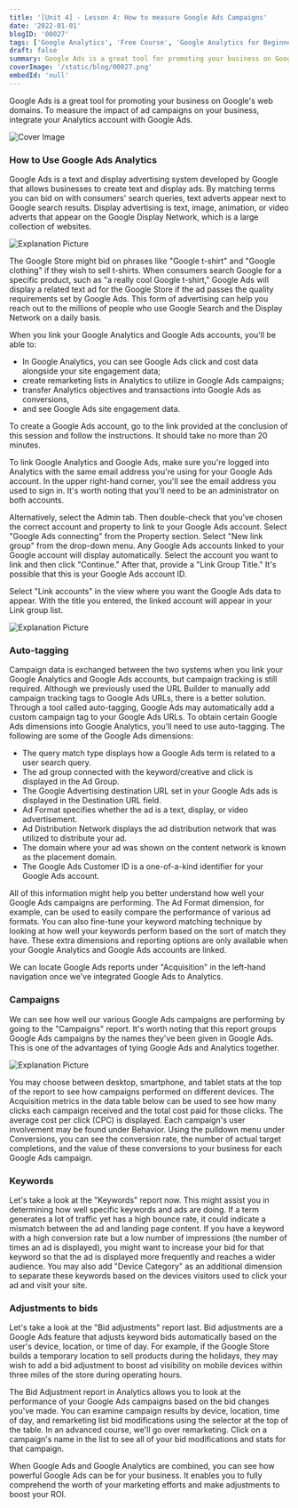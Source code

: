 ```yaml
---
title: '[Unit 4] - Lesson 4: How to measure Google Ads Campaigns'
date: '2022-01-01'
blogID: '00027'
tags: ['Google Analytics', 'Free Course', 'Google Analytics for Beginners']
draft: false
summary: Google Ads is a great tool for promoting your business on Google's web domains. To measure the impact of ad campaigns on your business, integrate your Analytics account with Google Ads.
coverImage: '/static/blog/00027.png'
embedId: 'null'
---
```


Google Ads is a great tool for promoting your business on Google's web domains. To measure the impact of ad campaigns on your business, integrate your Analytics account with Google Ads.

![Cover Image](/static/blog/00027.png)

### How to Use Google Ads Analytics

Google Ads is a text and display advertising system developed by Google that allows businesses to create text and display ads. By matching terms you can bid on with consumers' search queries, text adverts appear next to Google search results. Display advertising is text, image, animation, or video adverts that appear on the Google Display Network, which is a large collection of websites.

![Explanation Picture](/static/blog/00027_1.png)

The Google Store might bid on phrases like "Google t-shirt" and "Google clothing" if they wish to sell t-shirts. When consumers search Google for a specific product, such as "a really cool Google t-shirt," Google Ads will display a related text ad for the Google Store if the ad passes the quality requirements set by Google Ads. This form of advertising can help you reach out to the millions of people who use Google Search and the Display Network on a daily basis.

When you link your Google Analytics and Google Ads accounts, you'll be able to:

- In Google Analytics, you can see Google Ads click and cost data alongside your site engagement data;
- create remarketing lists in Analytics to utilize in Google Ads campaigns;
- transfer Analytics objectives and transactions into Google Ads as conversions,
- and see Google Ads site engagement data.

To create a Google Ads account, go to the link provided at the conclusion of this session and follow the instructions. It should take no more than 20 minutes.

To link Google Analytics and Google Ads, make sure you're logged into Analytics with the same email address you're using for your Google Ads account. In the upper right-hand corner, you'll see the email address you used to sign in. It's worth noting that you'll need to be an administrator on both accounts.

Alternatively, select the Admin tab. Then double-check that you've chosen the correct account and property to link to your Google Ads account. Select "Google Ads connecting" from the Property section. Select "New link group" from the drop-down menu. Any Google Ads accounts linked to your Google account will display automatically. Select the account you want to link and then click "Continue." After that, provide a "Link Group Title." It's possible that this is your Google Ads account ID.

Select "Link accounts" in the view where you want the Google Ads data to appear. With the title you entered, the linked account will appear in your Link group list.

![Explanation Picture](/static/blog/00027_3.png)

### Auto-tagging

Campaign data is exchanged between the two systems when you link your Google Analytics and Google Ads accounts, but campaign tracking is still required. Although we previously used the URL Builder to manually add campaign tracking tags to Google Ads URLs, there is a better solution. Through a tool called auto-tagging, Google Ads may automatically add a custom campaign tag to your Google Ads URLs. To obtain certain Google Ads dimensions into Google Analytics, you'll need to use auto-tagging. The following are some of the Google Ads dimensions:

- The query match type displays how a Google Ads term is related to a user search query.
- The ad group connected with the keyword/creative and click is displayed in the Ad Group.
- The Google Advertising destination URL set in your Google Ads ads is displayed in the Destination URL field.
- Ad Format specifies whether the ad is a text, display, or video advertisement.
- Ad Distribution Network displays the ad distribution network that was utilized to distribute your ad.
- The domain where your ad was shown on the content network is known as the placement domain.
- The Google Ads Customer ID is a one-of-a-kind identifier for your Google Ads account.

All of this information might help you better understand how well your Google Ads campaigns are performing. The Ad Format dimension, for example, can be used to easily compare the performance of various ad formats. You can also fine-tune your keyword matching technique by looking at how well your keywords perform based on the sort of match they have. These extra dimensions and reporting options are only available when your Google Analytics and Google Ads accounts are linked.

We can locate Google Ads reports under "Acquisition" in the left-hand navigation once we've integrated Google Ads to Analytics.

### Campaigns

We can see how well our various Google Ads campaigns are performing by going to the "Campaigns" report. It's worth noting that this report groups Google Ads campaigns by the names they've been given in Google Ads. This is one of the advantages of tying Google Ads and Analytics together.

![Explanation Picture](/static/blog/00027_3.png)

You may choose between desktop, smartphone, and tablet stats at the top of the report to see how campaigns performed on different devices. The Acquisition metrics in the data table below can be used to see how many clicks each campaign received and the total cost paid for those clicks. The average cost per click (CPC) is displayed. Each campaign's user involvement may be found under Behavior. Using the pulldown menu under Conversions, you can see the conversion rate, the number of actual target completions, and the value of these conversions to your business for each Google Ads campaign.

### Keywords

Let's take a look at the "Keywords" report now. This might assist you in determining how well specific keywords and ads are doing. If a term generates a lot of traffic yet has a high bounce rate, it could indicate a mismatch between the ad and landing page content. If you have a keyword with a high conversion rate but a low number of impressions (the number of times an ad is displayed), you might want to increase your bid for that keyword so that the ad is displayed more frequently and reaches a wider audience. You may also add "Device Category" as an additional dimension to separate these keywords based on the devices visitors used to click your ad and visit your site.

### Adjustments to bids

Let's take a look at the "Bid adjustments" report last. Bid adjustments are a Google Ads feature that adjusts keyword bids automatically based on the user's device, location, or time of day. For example, if the Google Store builds a temporary location to sell products during the holidays, they may wish to add a bid adjustment to boost ad visibility on mobile devices within three miles of the store during operating hours.

The Bid Adjustment report in Analytics allows you to look at the performance of your Google Ads campaigns based on the bid changes you've made. You can examine campaign results by device, location, time of day, and remarketing list bid modifications using the selector at the top of the table. In an advanced course, we'll go over remarketing. Click on a campaign's name in the list to see all of your bid modifications and stats for that campaign.

When Google Ads and Google Analytics are combined, you can see how powerful Google Ads can be for your business. It enables you to fully comprehend the worth of your marketing efforts and make adjustments to boost your ROI.
